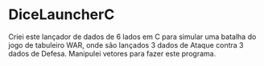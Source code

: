 # DiceLauncherC
 Criei este lançador de dados de 6 lados em C
 para simular uma batalha do jogo de tabuleiro WAR, onde são lançados 3 dados de Ataque contra 3 dados de Defesa.
 Manipulei vetores para fazer este programa.
